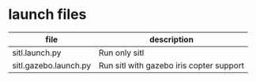 
# launch files
| file  | description  |
|---|---|
| sitl.launch.py  | Run only sitl  |
| sitl.gazebo.launch.py | Run sitl with gazebo iris copter support |
